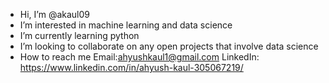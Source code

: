 - Hi, I’m @akaul09
- I’m interested in machine learning and data science
- I’m currently learning python 
- I’m looking to collaborate on any open projects that involve data science
- How to reach me Email:ahyushkaul1@gmail.com  LinkedIn: https://www.linkedin.com/in/ahyush-kaul-305067219/ 

<!---
akaul09/akaul09 is a ✨ special ✨ repository because its `README.md` (this file) appears on your GitHub profile.
You can click the Preview link to take a look at your changes.
--->
